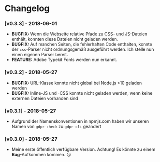 # Changelog

### [v0.3.3] - 2018-06-01

* **BUGFIX:** Wenn die Webseite relative Pfade zu CSS- und JS-Dateien enthält, konnten diese Dateien nicht geladen werden.
* **BUGFIX:** Auf manchen Seiten, die fehlerhaften Code enthalten, konnte der `css`-Parser nicht ordnungsgemäß ausgeführt werden. Ich stelle nun einen eigenen Parser bereit.
* **FEATURE:** Adobe Typekit Fonts werden nun erkannt.

### [v0.3.2] - 2018-05-27

* **BUGFIX:** URL-Klasse konnte nicht global bei Node.js <10 geladen werden
* **BUGFIX:** Inline-JS und -CSS konnte nicht geladen werden, wenn keine externen Dateien vorhanden sind

### [v0.3.1] - 2018-05-27

* Aufgrund der Namenskonventionen in npmjs.com haben wir unseren Namen von `gdpr-check` zu `gdpr-cli` geändert

### [v0.3.0] - 2018-05-27

* Meine erste öffentlich verfügbare Version. Achtung! Es könnte zu einem **Bug**-Aufkommen kommen. :smirk:
